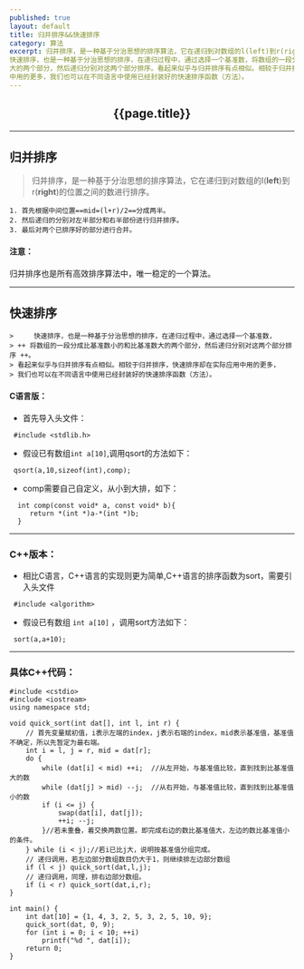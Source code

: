 ```yaml
---
published: true
layout: default
title: 归并排序&&快速排序
category: 算法
excerpt: 归并排序，是一种基于分治思想的排序算法，它在递归到对数组的l(left)到r(right)的位置之间的数进行排序。
快速排序，也是一种基于分治思想的排序，在递归过程中，通过选择一个基准数，将数组的一段分成比基准数小的和比基准数
大的两个部分，然后递归分别对这两个部分排序。看起来似乎与归并排序有点相似。相较于归并排序，快速排序却在实际应用
中用的更多，我们也可以在不同语言中使用已经封装好的快速排序函数（方法）。
---
```


<h2 style="text-align:center;"> {{page.title}} </h2>
	
---

## 归并排序

> 归并排序，是一种基于分治思想的排序算法，它在递归到对数组的l(**left**)到r(**right**)的位置之间的数进行排序。

    1. 首先根据中间位置==mid=(l+r)/2==分成两半。
    2. 然后递归的分别对左半部分和右半部份进行归并排序。
    3. 最后对两个已排序好的部分进行合并。
    
#### 注意：

归并排序也是所有高效排序算法中，唯一稳定的一个算法。

---

## 快速排序

	>     快速排序，也是一种基于分治思想的排序，在递归过程中，通过选择一个基准数，
	> ++ 将数组的一段分成比基准数小的和比基准数大的两个部分，然后递归分别对这两个部分排序 ++。
	> 看起来似乎与归并排序有点相似。相较于归并排序，快速排序却在实际应用中用的更多，
	> 我们也可以在不同语言中使用已经封装好的快速排序函数（方法）。

#### C语言版：

* 首先导入头文件：

```
 #include <stdlib.h>
```

* 假设已有数组```int a[10]```,调用qsort的方法如下：

```
 qsort(a,10,sizeof(int),comp);
```

* comp需要自己自定义，从小到大排，如下：

```
  int comp(const void* a, const void* b){
     return *(int *)a-*(int *)b;
  }
```

---

### C++版本：

* 相比C语言，C++语言的实现则更为简单,C\++语言的排序函数为sort，需要引入头文件

```
 #include <algorithm>
```

* 假设已有数组 ```int a[10]``` ，调用sort方法如下：

```
 sort(a,a+10);
```

---

### 具体C++代码：

```
#include <cstdio>
#include <iostream>
using namespace std;

void quick_sort(int dat[], int l, int r) {
    // 首先变量赋初值，i表示左端的index，j表示右端的index，mid表示基准值，基准值不确定，所以先暂定为最右端。
    int i = l, j = r, mid = dat[r];
    do {
		while (dat[i] < mid) ++i;  //从左开始，与基准值比较，直到找到比基准值大的数
		while (dat[j] > mid) --j;  //从右开始，与基准值比较，直到找到比基准值小的数
		if (i <= j) {
			swap(dat[i], dat[j]);
			++i; --j;
		}//若未重叠，着交换两数位置。即完成右边的数比基准值大，左边的数比基准值小的条件。
	} while (i < j);//若i已比j大，说明按基准值分组完成。
	// 递归调用，若左边部分数组数目仍大于1，则继续排左边部分数组
	if (l < j) quick_sort(dat,l,j);
	// 递归调用，同理，排右边部分数组。 
	if (i < r) quick_sort(dat,i,r);
}

int main() {
	int dat[10] = {1, 4, 3, 2, 5, 3, 2, 5, 10, 9};
	quick_sort(dat, 0, 9);
	for (int i = 0; i < 10; ++i)
		printf("%d ", dat[i]);
    return 0;
}
```